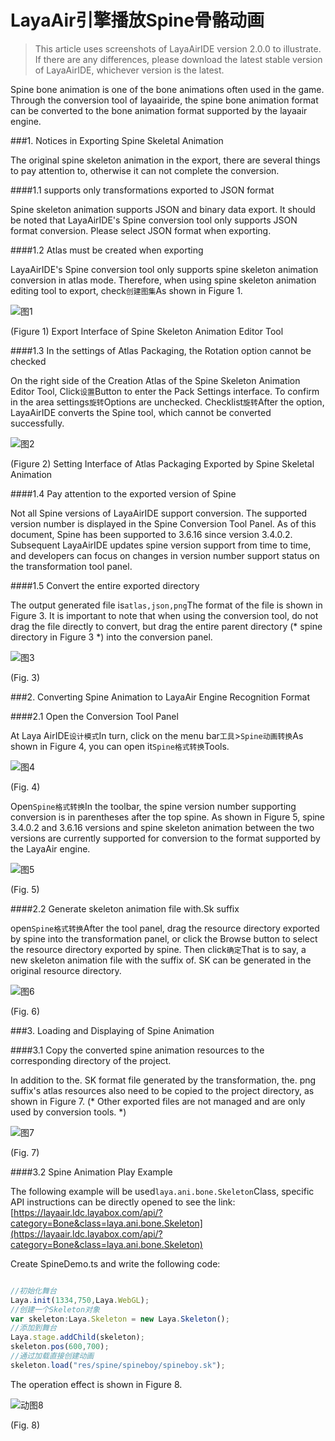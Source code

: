 # LayaAir引擎播放Spine骨骼动画

> This article uses screenshots of LayaAirIDE version 2.0.0 to illustrate. If there are any differences, please download the latest stable version of LayaAirIDE, whichever version is the latest.

Spine bone animation is one of the bone animations often used in the game. Through the conversion tool of layaairide, the spine bone animation format can be converted to the bone animation format supported by the layaair engine.



###1. Notices in Exporting Spine Skeletal Animation

The original spine skeleton animation in the export, there are several things to pay attention to, otherwise it can not complete the conversion.

####1.1 supports only transformations exported to JSON format

Spine skeleton animation supports JSON and binary data export. It should be noted that LayaAirIDE's Spine conversion tool only supports JSON format conversion. Please select JSON format when exporting.

####1.2 Atlas must be created when exporting

LayaAirIDE's Spine conversion tool only supports spine skeleton animation conversion in atlas mode. Therefore, when using spine skeleton animation editing tool to export, check`创建图集`As shown in Figure 1.

![图1](img/1.png) 


(Figure 1) Export Interface of Spine Skeleton Animation Editor Tool

####1.3 In the settings of Atlas Packaging, the Rotation option cannot be checked

On the right side of the Creation Atlas of the Spine Skeleton Animation Editor Tool, Click`设置`Button to enter the Pack Settings interface. To confirm in the area settings`旋转`Options are unchecked. Checklist`旋转`After the option, LayaAirIDE converts the Spine tool, which cannot be converted successfully.

![图2](img/2.png) 


(Figure 2) Setting Interface of Atlas Packaging Exported by Spine Skeletal Animation

####1.4 Pay attention to the exported version of Spine

Not all Spine versions of LayaAirIDE support conversion. The supported version number is displayed in the Spine Conversion Tool Panel. As of this document, Spine has been supported to 3.6.16 since version 3.4.0.2. Subsequent LayaAirIDE updates spine version support from time to time, and developers can focus on changes in version number support status on the transformation tool panel.

####1.5 Convert the entire exported directory

The output generated file is`atlas,json,png`The format of the file is shown in Figure 3. It is important to note that when using the conversion tool, do not drag the file directly to convert, but drag the entire parent directory (* spine directory in Figure 3 *) into the conversion panel.

![图3](img/3.png) 


(Fig. 3)



###2. Converting Spine Animation to LayaAir Engine Recognition Format

####2.1 Open the Conversion Tool Panel

At Laya AirIDE`设计模式`In turn, click on the menu bar`工具`>`Spine动画转换`As shown in Figure 4, you can open it`Spine格式转换`Tools.

![图4](img/4.png) 


(Fig. 4)


Open`Spine格式转换`In the toolbar, the spine version number supporting conversion is in parentheses after the top spine. As shown in Figure 5, spine 3.4.0.2 and 3.6.16 versions and spine skeleton animation between the two versions are currently supported for conversion to the format supported by the LayaAir engine.

![图5](img/5.png) 


(Fig. 5)




####2.2 Generate skeleton animation file with.Sk suffix

open`Spine格式转换`After the tool panel, drag the resource directory exported by spine into the transformation panel, or click the Browse button to select the resource directory exported by spine. Then click`确定`That is to say, a new skeleton animation file with the suffix of. SK can be generated in the original resource directory.

![图6](img/6.png) 


(Fig. 6)



###3. Loading and Displaying of Spine Animation

####3.1 Copy the converted spine animation resources to the corresponding directory of the project.

In addition to the. SK format file generated by the transformation, the. png suffix's atlas resources also need to be copied to the project directory, as shown in Figure 7. (* Other exported files are not managed and are only used by conversion tools. *)

![图7](img/7.png) 


(Fig. 7)

####3.2 Spine Animation Play Example

The following example will be used`laya.ani.bone.Skeleton`Class, specific API instructions can be directly opened to see the link:[https://layaair.ldc.layabox.com/api/?category=Bone&class=laya.ani.bone.Skeleton](https://layaair.ldc.layabox.com/api/?category=Bone&class=laya.ani.bone.Skeleton)

Create SpineDemo.ts and write the following code:


```typescript

//初始化舞台
Laya.init(1334,750,Laya.WebGL);
//创建一个Skeleton对象
var skeleton:Laya.Skeleton = new Laya.Skeleton();
//添加到舞台
Laya.stage.addChild(skeleton);
skeleton.pos(600,700);
//通过加载直接创建动画
skeleton.load("res/spine/spineboy/spineboy.sk");
```

The operation effect is shown in Figure 8.

![动图8](img/8.gif) 


(Fig. 8)

